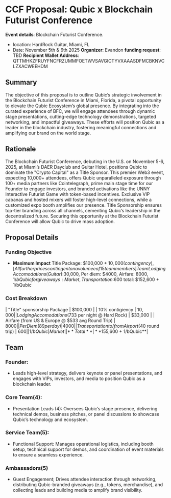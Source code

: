 # CCF Proposal: Qubic x Blockchain Futurist Conference
**Event details**: Blockchain Futurist Conference. 
- location: HardRock Guitar, Miami, FL
- Date: November 5th & 6th 2025
**Organizer**: Evandon
**funding request**: TBD
**Recipient Wallet Address**: QTTMHKZFRUYFNCFRZUMMFOETWVSAVGICTYVXAAASDFMCBKNVCLZXACWEEHDM 


## Summary
The objective of this proposal is to outline Qubic’s strategic involvement in the Blockchain Futurist Conference in Miami, Florida, a pivotal opportunity to elevate the Qubic Ecosystem’s global presence. By integrating into the curated experience of BFC, we will engage attendees through dynamic stage presentations, cutting-edge technology demonstrations, targeted networking, and impactful giveaways. These efforts will position Qubic as a leader in the blockchain industry, fostering meaningful connections and amplifying our brand on the world stage.

## Rationale
 The Blockchain Futurist Conference, debuting in the U.S. on November 5-6, 2025, at Miami’s DAER Dayclub and Guitar Hotel, positions Qubic to dominate the "Crypto Capital" as a Title Sponsor. This premier Web3 event, expecting 10,000+ attendees, offers Qubic unparalleled exposure through 100+ media partners like Cointelegraph, prime main stage time for our Founder to engage investors, and branded activations like the UNNY Interactive Futurist Game with token-based incentives. Exclusive VIP cabanas and hosted mixers will foster high-level connections, while a customized expo booth amplifies our presence. Title Sponsorship ensures top-tier branding across all channels, cementing Qubic’s leadership in the decentralized future. Securing this opportunity at the Blockchain Futurist Conference will allow Qubic to drive mass adoption.

## Proposal Details
### Funding Objective
- **Maximum Impact** Title Package: $100,000 + $10,000(contingency), [All further prices contingent on a volumee of 15 team members] Team Lodging Accomodations(Guitar):$30,000, Per diem: $4000,  Airfare: $8000, 1/bQubic for giveaways: Market, Transportation:$600 total: $152,600 + 1/bQubic
### Cost Breakdown
| "Title" sponsorship Package | $100,000 |
| 10% contigiency | $10,000 |
| Lodging Accomodations ($733 per night @ Hard Rock) | $33,000 |
| Airfare (from US & Europe @ $533 avg Round Trip) | $8000 |
| Per Diem (89 per day) | 4000 |
| Transportation to/from Airport ($40 round trip) | $600 |
| 1/bQubic | Market |
| **Total** | **$155,600 + 1/bQubic**|
## Team
### Founder: 
- Leads high-level strategy, delivers keynote or panel presentations, and engages with VIPs, investors, and media to position Qubic as a blockchain leader.
### Core Team(4):
- Presentation Leads (4): Oversees Qubic’s stage presence, delivering technical demos, business pitches, or panel discussions to showcase Qubic’s technology and ecosystem.
### Service Team(5):
- Functional Support: Manages operational logistics, including booth setup, technical support for demos, and coordination of event materials to ensure a seamless experience.
### Ambassadors(5) 
- Guest Engagement; Drives attendee interaction through networking, distributing Qubic-branded giveaways (e.g., tokens, merchandise), and collecting leads and building media to amplify brand visibility.
